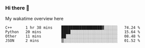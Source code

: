 ### Hi there 👋

<!--
**Jassy930/Jassy930** is a ✨ _special_ ✨ repository because its `README.md` (this file) appears on your GitHub profile.

Here are some ideas to get you started:

- 🔭 I’m currently working on ...
- 🌱 I’m currently learning ...
- 👯 I’m looking to collaborate on ...
- 🤔 I’m looking for help with ...
- 💬 Ask me about ...
- 📫 How to reach me: ...
- 😄 Pronouns: ...
- ⚡ Fun fact: ...
-->

My wakatime overview here
<!--START_SECTION:waka-->
```text
C++      1 hr 38 mins    ██████████████████▓░░░░░░   74.24 % 
Python   20 mins         ████░░░░░░░░░░░░░░░░░░░░░   15.64 % 
Other    11 mins         ██░░░░░░░░░░░░░░░░░░░░░░░   08.48 % 
JSON     2 mins          ▒░░░░░░░░░░░░░░░░░░░░░░░░   01.52 % 
```
<!--END_SECTION:waka-->
